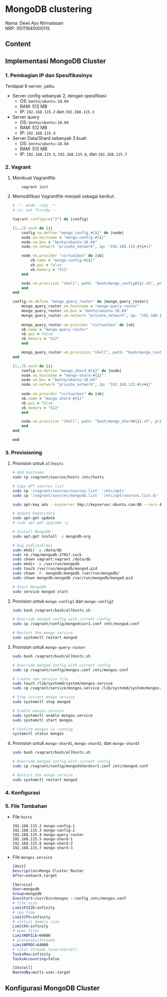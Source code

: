 # MongoDB clustering
Nama: Dewi Ayu Nirmalasari<br>
NRP: 05111640000115

## Content

## Implementasi MongoDB Cluster
### 1. Pembagian IP dan Spesifikasinya
Terdapat 6 server, yaitu:
- Server config sebanyak 2, dengan spesifikasi:
    - OS: `bento/ubuntu-18.04`
    - RAM: 512 MB
    - IP: `192.168.115.2` dan `192.168.115.3`
- Server query 
    - OS: `bento/ubuntu-18.04`
    - RAM: 512 MB
    - IP: `192.168.115.4`
- Server Data/Shard sebanyak 3 buah
    - OS: `bento/ubuntu-18.04`
    - RAM: 512 MB
    - IP: `192.168.115.5`, `192.168.115.6`, dan `192.168.115.7`
### 2. Vagrant
1. Membuat Vagrantfile<br>
    ```
        vagrant init
    ```
2. Memodifikasi Vagrantfile menjadi sebagai berikut.
    ```ruby
    # -*- mode: ruby -*-
    # vi: set ft=ruby :

    Vagrant.configure("2") do |config|

    (1..2).each do |i|
        config.vm.define "mongo_config_#{i}" do |node|
        node.vm.hostname = "mongo-config-#{i}"
        node.vm.box = "bento/ubuntu-18.04"
        node.vm.network "private_network", ip: "192.168.115.#{i+1}"

        node.vm.provider "virtualbox" do |vb|
            vb.name = "mongo-config-#{i}"
            vb.gui = false
            vb.memory = "512"
        end

        node.vm.provision "shell", path: "bash/mongo_config#{i}.sh", privileged: false
        end
    end

    config.vm.define "mongo_query_router" do |mongo_query_router|
        mongo_query_router.vm.hostname = "mongo-query-router"
        mongo_query_router.vm.box = "bento/ubuntu-18.04"
        mongo_query_router.vm.network "private_network", ip: "192.168.115.4"
        
        mongo_query_router.vm.provider "virtualbox" do |vb|
        vb.name = "mongo-query-router"
        vb.gui = false
        vb.memory = "512"
        end

        mongo_query_router.vm.provision "shell", path: "bash/mongo_router.sh", privileged: false
    end

    (1..3).each do |i|
        config.vm.define "mongo_shard_#{i}" do |node|
        node.vm.hostname = "mongo-shard-#{i}"
        node.vm.box = "bento/ubuntu-18.04"
        node.vm.network "private_network", ip: "192.168.115.#{4+i}"
            
        node.vm.provider "virtualbox" do |vb|
        vb.name = "mongo-shard-#{i}"
        vb.gui = false
        vb.memory = "512"
        end

        node.vm.provision "shell", path: "bash/mongo_shard#{i}.sh", privileged: false
        end
    end

    end
    ```
### 3. Provisioning
1. Provision untuk `allhosts`
    ```sh
    # Add hostname
    sudo cp /vagrant/sources/hosts /etc/hosts

    # Copy APT sources list
    sudo cp '/vagrant/sources/sources.list' '/etc/apt/'
    sudo cp '/vagrant/sources/mongodb.list' '/etc/apt/sources.list.d/'

    sudo apt-key adv --keyserver hkp://keyserver.ubuntu.com:80 --recv 4B7C549A058F8B6B

    # Update Repository
    sudo apt-get update
    # sudo apt-get upgrade -y

    # Install MongoDB
    sudo apt-get install -y mongodb-org

    # bug asdljaskldal
    sudo mkdir -p /data/db
    sudo rm /tmp/mongodb-27017.sock
    sudo chown vagrant:vagrant /data/db
    sudo mkdir -p /var/run/mongodb
    sudo touch /var/run/mongodb/mongod.pid
    sudo chown -R  mongodb:mongodb /var/run/mongodb/
    sudo chown mongodb:mongodb /var/run/mongodb/mongod.pid

    # Start MongoDB
    sudo service mongod start
    ```

2. Provision untuk `mongo-config1` dan `mongo-config2`
    ```sh
    sudo bash /vagrant/bash/allhosts.sh

    # Override mongod config with current config
    sudo cp /vagrant/config/mongodcsvr1.conf /etc/mongod.conf

    # Restart the mongo service 
    sudo systemctl restart mongod
    ```

3. Provision untuk `mongo-query-router`
    ```sh
    sudo bash /vagrant/bash/allhosts.sh

    # Override mongod config with current config
    sudo cp /vagrant/config/mongos.conf /etc/mongos.conf

    # Create new service file
    sudo touch /lib/systemd/system/mongos.service
    sudo cp /vagrant/service/mongos.service /lib/systemd/system/mongos.service

    # Stop current mongo service
    sudo systemctl stop mongod

    # Enable mongos.service
    sudo systemctl enable mongos.service
    sudo systemctl start mongos

    # Confirm mongos is running
    systemctl status mongos
    ```

4. Provision untuk `mongo-shard1`, `mongo-shard2`, dan `mongo-shard3`
    ```sh
    sudo bash /vagrant/bash/allhosts.sh

    # Override mongod config with current config
    sudo cp /vagrant/config/mongodshardsvr1.conf /etc/mongod.conf

    # Restart the mongo service 
    sudo systemctl restart mongod
    ```

### 4. Konfigurasi

### 5. File Tambahan
- File `hosts`
    ```
    192.168.115.2 mongo-config-1
    192.168.115.3 mongo-config-2
    192.168.115.4 mongo-query-router
    192.168.115.5 mongo-shard-1
    192.168.115.6 mongo-shard-2
    192.168.115.7 mongo-shard-3
    ```
- File `mongos.service`
    ```sh
    [Unit]
    Description=Mongo Cluster Router
    After=network.target

    [Service]
    User=mongodb
    Group=mongodb
    ExecStart=/usr/bin/mongos --config /etc/mongos.conf
    # file size
    LimitFSIZE=infinity
    # cpu time
    LimitCPU=infinity
    # virtual memory size
    LimitAS=infinity
    # open files
    LimitNOFILE=64000
    # processes/threads
    LimitNPROC=64000
    # total threads (user+kernel)
    TasksMax=infinity
    TasksAccounting=false

    [Install]
    WantedBy=multi-user.target
    ```
## Konfigurasi MongoDB Cluster

